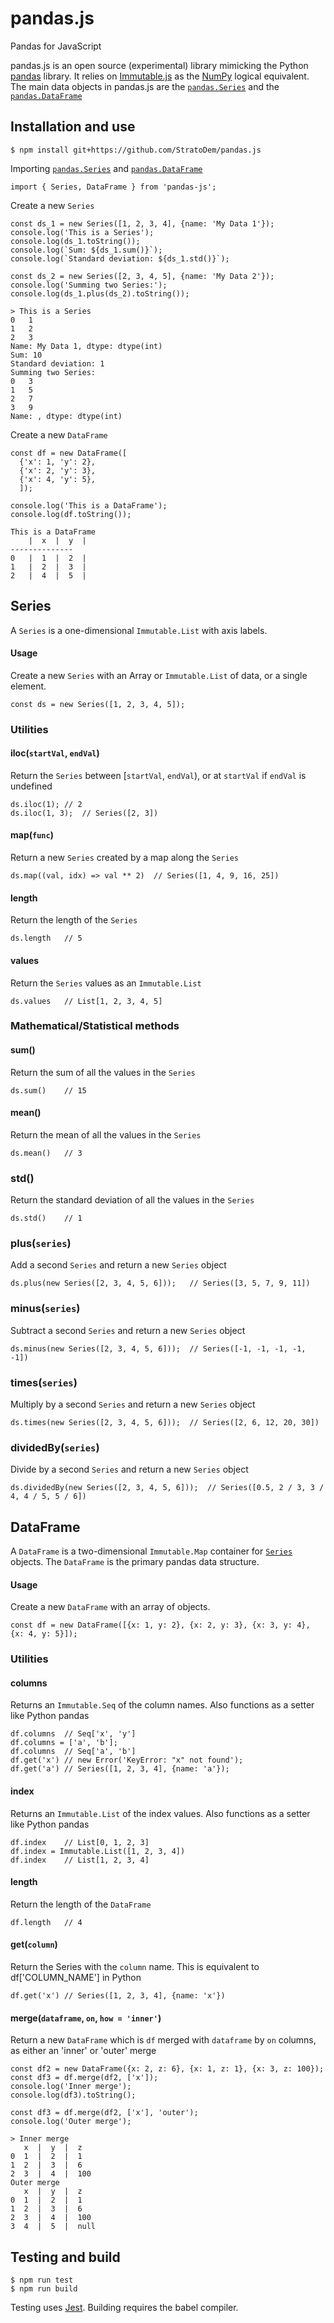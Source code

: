 # pandas.js
Pandas for JavaScript

pandas.js is an open source (experimental) library mimicking the Python [pandas](http://pandas.pydata.org/) library. It relies on [Immutable.js](https://facebook.github.io/immutable-js/) as the [NumPy](http://www.numpy.org/) logical equivalent. The main data objects in pandas.js are the [`pandas.Series`](#series) and the [`pandas.DataFrame`](#dataframe)

## Installation and use
```
$ npm install git+https://github.com/StratoDem/pandas.js
```

Importing [`pandas.Series`](#series) and [`pandas.DataFrame`](#dataframe)
```
import { Series, DataFrame } from 'pandas-js';
```

Create a new `Series`
```
const ds_1 = new Series([1, 2, 3, 4], {name: 'My Data 1'});
console.log('This is a Series');
console.log(ds_1.toString());
console.log(`Sum: ${ds_1.sum()}`);
console.log(`Standard deviation: ${ds_1.std()}`);

const ds_2 = new Series([2, 3, 4, 5], {name: 'My Data 2'});
console.log('Summing two Series:');
console.log(ds_1.plus(ds_2).toString());
```
```
> This is a Series
0	1
1	2
2	3
Name: My Data 1, dtype: dtype(int)
Sum: 10
Standard deviation: 1
Summing two Series:
0	3
1	5
2	7
3	9
Name: , dtype: dtype(int)
```

Create a new `DataFrame`
```
const df = new DataFrame([
  {'x': 1, 'y': 2},
  {'x': 2, 'y': 3},
  {'x': 4, 'y': 5},
  ]);

console.log('This is a DataFrame');
console.log(df.toString());
```

```
This is a DataFrame
	|  x  |  y  |
--------------
0	|  1  |  2  |
1	|  2  |  3  |
2	|  4  |  5  |
```

## Series
A `Series` is a one-dimensional `Immutable.List` with axis labels.

#### Usage
Create a new `Series` with an Array or `Immutable.List` of data, or a single element. 
```
const ds = new Series([1, 2, 3, 4, 5]);
```

### Utilities

#### iloc(`startVal`, `endVal`)
Return the `Series` between [`startVal`, `endVal`), or at `startVal` if `endVal` is undefined
```
ds.iloc(1);	// 2
ds.iloc(1, 3);	// Series([2, 3])
```

#### map(`func`)
Return a new `Series` created by a map along the `Series`
```
ds.map((val, idx) => val ** 2)	// Series([1, 4, 9, 16, 25])
```

#### length
Return the length of the `Series`
```
ds.length	// 5
```

#### values
Return the `Series` values as an `Immutable.List`
```
ds.values	// List[1, 2, 3, 4, 5]
```

### Mathematical/Statistical methods

#### sum()
Return the sum of all the values in the `Series`
```
ds.sum()	// 15 
```

#### mean()
Return the mean of all the values in the `Series`
```
ds.mean()	// 3 
```

### std()
Return the standard deviation of all the values in the `Series`
```
ds.std()	// 1
```

### plus(`series`)
Add a second `Series` and return a new  `Series` object
```
ds.plus(new Series([2, 3, 4, 5, 6]));	// Series([3, 5, 7, 9, 11])
```

### minus(`series`)
Subtract a second `Series` and return a new `Series` object
```
ds.minus(new Series([2, 3, 4, 5, 6]));	// Series([-1, -1, -1, -1, -1])
```

### times(`series`)
Multiply by a second `Series` and return a new `Series` object
```
ds.times(new Series([2, 3, 4, 5, 6]));	// Series([2, 6, 12, 20, 30])
```

### dividedBy(`series`)
Divide by a second `Series` and return a new `Series` object
```
ds.dividedBy(new Series([2, 3, 4, 5, 6]));	// Series([0.5, 2 / 3, 3 / 4, 4 / 5, 5 / 6])
```

## DataFrame
A `DataFrame` is a two-dimensional `Immutable.Map` container for [`Series`](#series) objects. The `DataFrame` is the primary pandas data structure. 

#### Usage
Create a new `DataFrame` with an array of objects. 
```
const df = new DataFrame([{x: 1, y: 2}, {x: 2, y: 3}, {x: 3, y: 4}, {x: 4, y: 5}]);
```

### Utilities

#### columns
Returns an `Immutable.Seq` of the column names. Also functions as a setter like Python pandas
```
df.columns	// Seq['x', 'y']
df.columns = ['a', 'b'];
df.columns	// Seq['a', 'b']
df.get('x')	// new Error('KeyError: "x" not found');
df.get('a')	// Series([1, 2, 3, 4], {name: 'a'});
```

#### index
Returns an `Immutable.List` of the index values. Also functions as a setter like Python pandas
```
df.index	// List[0, 1, 2, 3]
df.index = Immutable.List([1, 2, 3, 4])
df.index 	// List[1, 2, 3, 4]
```

#### length
Return the length of the `DataFrame`
```
df.length	// 4
```

#### get(`column`)
Return the Series with the `column` name. This is equivalent to df['COLUMN_NAME'] in Python
```
df.get('x')	// Series([1, 2, 3, 4], {name: 'x'})
```

#### merge(`dataframe`, `on`, `how = 'inner'`)
Return a new `DataFrame` which is `df` merged with `dataframe` by `on` columns, as either an 'inner' or 'outer' merge
```
const df2 = new DataFrame({x: 2, z: 6}, {x: 1, z: 1}, {x: 3, z: 100});
const df3 = df.merge(df2, ['x']);
console.log('Inner merge');
console.log(df3).toString();

const df3 = df.merge(df2, ['x'], 'outer');
console.log('Outer merge');
```
```
> Inner merge
   x  |  y  |  z
0  1  |  2  |  1
1  2  |  3  |  6
2  3  |  4  |  100
Outer merge
   x  |  y  |  z
0  1  |  2  |  1
1  2  |  3  |  6
2  3  |  4  |  100
3  4  |  5  |  null
```

## Testing and build
```
$ npm run test
$ npm run build
```
Testing uses [Jest](https://facebook.github.io/jest/). Building requires the babel compiler.
